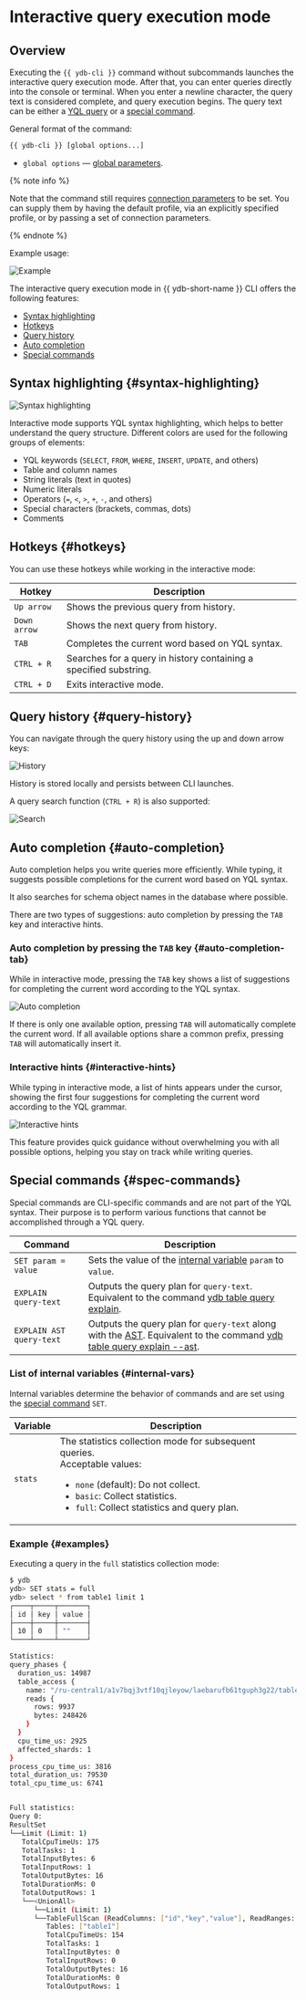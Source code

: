 # Interactive query execution mode

## Overview

Executing the `{{ ydb-cli }}` command without subcommands launches the interactive query execution mode. After that, you can enter queries directly into the console or terminal. When you enter a newline character, the query text is considered complete, and query execution begins. The query text can be either a [YQL query](../../yql/reference/index.md)  or a [special command](#spec-commands).

General format of the command:

```bash
{{ ydb-cli }} [global options...]
```

* `global options` — [global parameters](commands/global-options.md).

{% note info %}

Note that the command still requires [connection parameters](./connect.md) to be set. You can supply them by having the default profile, via an explicitly specified profile, or by passing a set of connection parameters.

{% endnote %}

Example usage:

![Example](_assets/general-example.gif)

The interactive query execution mode in {{ ydb-short-name }} CLI offers the following features:

* [Syntax highlighting](#syntax-highlighting)
* [Hotkeys](#hotkeys)
* [Query history](#query-history)
* [Auto completion](#auto-completion)
* [Special commands](#spec-commands)

## Syntax highlighting {#syntax-highlighting}

![Syntax highlighting](_assets/highlighting.jpg)

Interactive mode supports YQL syntax highlighting, which helps to better understand the query structure. Different colors are used for the following groups of elements:

* YQL keywords (`SELECT`, `FROM`, `WHERE`, `INSERT`, `UPDATE`, and others)
* Table and column names
* String literals (text in quotes)
* Numeric literals
* Operators (`=`, `<`, `>`, `+`, `-`, and others)
* Special characters (brackets, commas, dots)
* Comments

## Hotkeys {#hotkeys}

You can use these hotkeys while working in the interactive mode:

| Hotkey        | Description                                                               |
|---------------|---------------------------------------------------------------------------|
| `Up arrow`    | Shows the previous query from history.                                    |
| `Down arrow`  | Shows the next query from history.                                        |
| `TAB`         | Completes the current word based on YQL syntax.                           |
| `CTRL + R`    | Searches for a query in history containing a specified substring.         |
| `CTRL + D`    | Exits interactive mode.                                                   |

## Query history {#query-history}

You can navigate through the query history using the up and down arrow keys:

![History](_assets/history.gif)

History is stored locally and persists between CLI launches.

A query search function (`CTRL + R`) is also supported:

![Search](_assets/history-search.gif)

## Auto completion {#auto-completion}

Auto completion helps you write queries more efficiently. While typing, it suggests possible completions for the current word based on YQL syntax.

It also searches for schema object names in the database where possible.

There are two types of suggestions: auto completion by pressing the `TAB` key and interactive hints.

### Auto completion by pressing the `TAB` key {#auto-completion-tab}

While in interactive mode, pressing the `TAB` key shows a list of suggestions for completing the current word according to the YQL syntax.

![Auto completion](_assets/candidates.gif)

If there is only one available option, pressing `TAB` will automatically complete the current word.
If all available options share a common prefix, pressing `TAB` will automatically insert it.

### Interactive hints {#interactive-hints}

While typing in interactive mode, a list of hints appears under the cursor, showing the first four suggestions for completing the current word according to the YQL grammar.

![Interactive hints](_assets/hints.gif)

This feature provides quick guidance without overwhelming you with all possible options, helping you stay on track while writing queries.

## Special commands {#spec-commands}

Special commands are CLI-specific commands and are not part of the YQL syntax. Their purpose is to perform various functions that cannot be accomplished through a YQL query.

| Command                  | Description                                                                                                                                                                      |
|--------------------------|----------------------------------------------------------------------------------------------------------------------------------------------------------------------------------|
| `SET param = value`      | Sets the value of the [internal variable](#internal-vars) `param` to `value`.                                                                                                    |
| `EXPLAIN query-text`     | Outputs the query plan for `query-text`. Equivalent to the command [ydb table query explain](commands/explain-plan.md#explain-plan).                                             |
| `EXPLAIN AST query-text` | Outputs the query plan for `query-text` along with the [AST](commands/explain-plan.md). Equivalent to the command [ydb table query explain --ast](commands/explain-plan.md#ast). |

### List of internal variables {#internal-vars}

Internal variables determine the behavior of commands and are set using the [special command](#spec-commands) `SET`.

| Variable | Description |
|----------|---|
| `stats`  | The statistics collection mode for subsequent queries.<br/>Acceptable values:<ul><li>`none` (default): Do not collect.</li><li>`basic`: Collect statistics.</li><li>`full`: Collect statistics and query plan.</li></ul> |

### Example {#examples}

Executing a query in the `full` statistics collection mode:

```bash
$ ydb
ydb> SET stats = full
ydb> select * from table1 limit 1
┌────┬─────┬───────┐
│ id │ key │ value │
├────┼─────┼───────┤
│ 10 │ 0   │ ""    │
└────┴─────┴───────┘

Statistics:
query_phases {
  duration_us: 14987
  table_access {
    name: "/ru-central1/a1v7bqj3vtf10qjleyow/laebarufb61tguph3g22/table1"
    reads {
      rows: 9937
      bytes: 248426
    }
  }
  cpu_time_us: 2925
  affected_shards: 1
}
process_cpu_time_us: 3816
total_duration_us: 79530
total_cpu_time_us: 6741


Full statistics:
Query 0:
ResultSet
└──Limit (Limit: 1)
   TotalCpuTimeUs: 175
   TotalTasks: 1
   TotalInputBytes: 6
   TotalInputRows: 1
   TotalOutputBytes: 16
   TotalDurationMs: 0
   TotalOutputRows: 1
   └──<UnionAll>
      └──Limit (Limit: 1)
      └──TableFullScan (ReadColumns: ["id","key","value"], ReadRanges: ["key (-∞, +∞)"], Table: impex_table)
         Tables: ["table1"]
         TotalCpuTimeUs: 154
         TotalTasks: 1
         TotalInputBytes: 0
         TotalInputRows: 0
         TotalOutputBytes: 16
         TotalDurationMs: 0
         TotalOutputRows: 1
```
